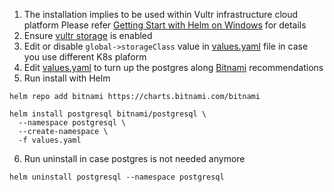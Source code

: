 1. The installation implies to be used within Vultr infrastructure cloud platform
   Please refer [Getting Start with Helm on Windows](https://www.vultr.com/docs/getting-started-with-helm-on-windows) for details
2. Ensure [vultr storage](https://www.vultr.com/docs/block-storage/) is enabled
3. Edit or disable `global->storageClass` value in [values.yaml](./values.yaml) file in case you use different K8s plaform
4. Edit [values.yaml](./values.yaml) to turn up the postgres along [Bitnami](https://hub.docker.com/r/bitnami/postgresql/) recommendations
5. Run install with Helm 
```
helm repo add bitnami https://charts.bitnami.com/bitnami

helm install postgresql bitnami/postgresql \
  --namespace postgresql \
  --create-namespace \
  -f values.yaml
```
6. Run uninstall in case postgres is not needed anymore
```
helm uninstall postgresql --namespace postgresql

```
